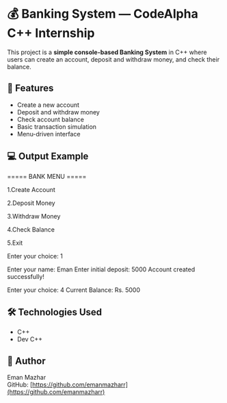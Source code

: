 # 💰 Banking System — CodeAlpha C++ Internship

This project is a **simple console-based Banking System** in C++ where users can create an account, deposit and withdraw money, and check their balance.

## 📂 Features

- Create a new account
- Deposit and withdraw money
- Check account balance
- Basic transaction simulation
- Menu-driven interface

## 💻 Output Example

===== BANK MENU =====

1.Create Account

2.Deposit Money

3.Withdraw Money

4.Check Balance

5.Exit

Enter your choice: 1

Enter your name: Eman
Enter initial deposit: 5000
Account created successfully!

Enter your choice: 4
Current Balance: Rs. 5000


## 🛠️ Technologies Used

- C++
- Dev C++

## 📌 Author

Eman Mazhar  
GitHub: [https://github.com/emanmazharr](https://github.com/emanmazharr)
